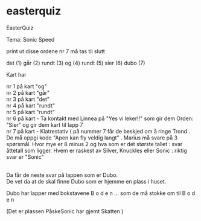 # easterquiz
EasterQuiz

Tema: Sonic Speed

print ut disse ordene
nr 7 må tas til slutt

det  (1)
går  (2)
rundt  (3)
og (4)
rundt  (5)
sier (6)
dubo  (7)
 
Kart har 
 
nr 1 på kart "og"   <br>
nr 2 på kart "går"   <br>
nr 3 på kart "det"  <br>
nr 4 på kart "rundt"   <br>
nr 5 på kart "rundt"   <br>
nr 6 på kart - Ta kontakt med Linnea på "Yes vi leker!!" som gir dem Orden:  "Sier"  og gir dem kart til lapp 7 <br>
nr 7 på kart - Klatrestativ  (  på nummer 7 får de beskjed om å ringe Trond . De må oppgi kode "Apen kan fly veldig langt" . Marius må svare på 3 spørsmål.  Hvor mye er 8 minus 2 og hva som er det største tallet : svar åttetall som ligger.   Hvem er raskest av Silver, Knuckles eller Sonic  : riktig svar er "Sonic" <br>

<br> Da får de neste svar på lappen som er Dubo.   
De vet da at de skal finne Dubo som er hjemme en plass i huset.

Dubo har lapper  med bokstavene B o d e n ... som de må stokke om til  B o d e n

(Det er plassen PåskeSonic har gjemt Skatten )




